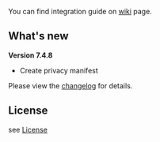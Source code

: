 You can find integration guide on [wiki](https://loopme-ltd.gitbook.io/docs-public/loopme-ios-sdk) page.

## What's new ##

**Version 7.4.8**

- Create privacy manifest

Please view the [changelog](CHANGELOG.md) for details.

## License ##

see [License](LICENSE.md)
